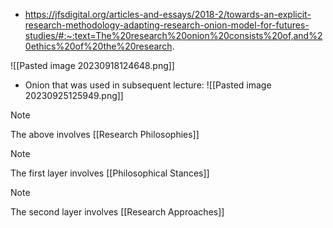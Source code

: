 
* https://jfsdigital.org/articles-and-essays/2018-2/towards-an-explicit-research-methodology-adapting-research-onion-model-for-futures-studies/#:~:text=The%20research%20onion%20consists%20of,and%20ethics%20of%20the%20research.

![[Pasted image 20230918124648.png]]

* Onion that was used in subsequent lecture: 
![[Pasted image 20230925125949.png]]

> [!note] 
> The above involves [[Research Philosophies]] 

> [!note] 
> The first layer involves [[Philosophical Stances]] 

> [!note] 
> The second layer involves [[Research Approaches]]